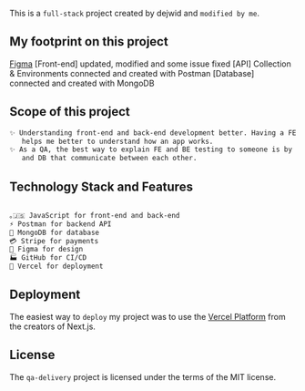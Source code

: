 This is a `full-stack` project created by dejwid and `modified by me`.
## My footprint on this project
[Figma](https://www.figma.com/design/RWUgo3oeoUkHnKkPN4E1uI/QA-Delivery?node-id=0-1&t=g5JmmlmJHaZiswR4-1)
[Front-end] updated, modified and some issue fixed
[API] Collection & Environments connected and created with Postman
[Database] connected and created with MongoDB

## Scope of this project

```bash
✨ Understanding front-end and back-end development better. Having a FE and a BE that communicate,
   helps me better to understand how an app works.
✨ As a QA, the best way to explain FE and BE testing to someone is by having a project with FE, API
   and DB that communicate between each other.
```

## Technology Stack and Features

```bash

｡🇯‌🇸‌‌ JavaScript for front-end and back-end
⚡ Postman for backend API
💾 MongoDB for database
💳 Stripe for payments
🎨 Figma for design
🏭 GitHub for CI/CD
🚀 Vercel for deployment

```

## Deployment

The easiest way to `deploy` my project was to use the [Vercel Platform](https://vercel.com/new?utm_medium=default-template&filter=next.js&utm_source=create-next-app&utm_campaign=create-next-app-readme) from the creators of Next.js.

## License

The `qa-delivery` project is licensed under the terms of the MIT license.
